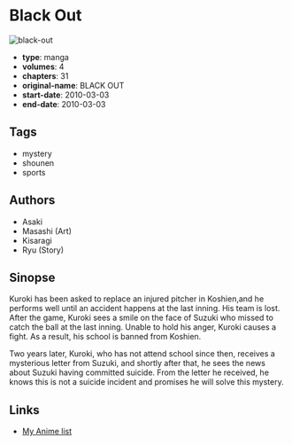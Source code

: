 # Black Out

![black-out](https://cdn.myanimelist.net/images/manga/2/168063.jpg)

-   **type**: manga
-   **volumes**: 4
-   **chapters**: 31
-   **original-name**: BLACK OUT
-   **start-date**: 2010-03-03
-   **end-date**: 2010-03-03

## Tags

-   mystery
-   shounen
-   sports

## Authors

-   Asaki
-   Masashi (Art)
-   Kisaragi
-   Ryu (Story)

## Sinopse

Kuroki has been asked to replace an injured pitcher in Koshien,and he performs well until an accident happens at the last inning. His team is lost. After the game, Kuroki sees a smile on the face of Suzuki who missed to catch the ball at the last inning. Unable to hold his anger, Kuroki causes a fight. As a result, his school is banned from Koshien.

Two years later, Kuroki, who has not attend school since then, receives a mysterious letter from Suzuki, and shortly after that, he sees the news about Suzuki having committed suicide. From the letter he received, he knows this is not a suicide incident and promises he will solve this mystery.

## Links

-   [My Anime list](https://myanimelist.net/manga/23119/Black_Out)
